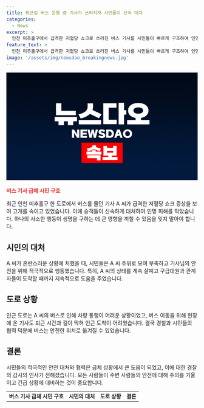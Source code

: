 ```yaml
---
title: 퇴근길 버스 운행 중 기사가 쓰러지자 시민들이 신속 대처
categories:
  - News
excerpt: >
  인천 미추홀구에서 급격한 저혈당 쇼크로 쓰러진 버스 기사를 시민들이 빠르게 구조하여 인명 피해를 막았다. 기사는 병원으로 이송된 후 회복했으며, 도로에는 남겨진 버스로 인해 안전 문제가 발생했지만, 시민과 경찰의 협력으로 해결되었다. 이에 경찰은 시민들에게 감사의 말을 전했다. (150자)
feature_text: >
  인천 미추홀구에서 급격한 저혈당 쇼크로 쓰러진 버스 기사를 시민들이 빠르게 구조하여 인명 피해를 막았다. 기사는 병원으로 이송된 후 회복했으며, 도로에는 남겨진 버스로 인해 안전 문제가 발생했지만, 시민과 경찰의 협력으로 해결되었다. 이에 경찰은 시민들에게 감사의 말을 전했다. (150자)
image: '/assets/img/newsdao_breakingnews.jpg'
---
```


<p><img src="/assets/img/newsdao_breakingnews.jpg" alt="implanttips 속보" /></p>

<p><b><span style="color: #ee2323;">버스 기사 급체 시민 구호</span></b></p>

<p data-ke-size="size16">최근 인천 미추홀구 한 도로에서 버스를 몰던 기사 A 씨가 급격한 저혈당 쇼크 증상을 보여 고개를 숙이고 있었습니다. 이에 승객들이 신속하게 대처하여 인명 피해를 막았습니다. 하나의 사소한 행동이 생명을 구하는 데 큰 영향을 끼칠 수 있음을 잊지 말아야 합니다.</p>

<h2 data-ke-size="size26">시민의 대처</h2>

<p data-ke-size="size16">A 씨가 혼란스러운 상황에 처했을 때, 시민들은 A 씨 주위로 모여 부축하고 기사님의 안전을 위해 적극적으로 행동했습니다. 특히, A 씨의 상태를 계속 살피고 구급대원과 관계자들이 도착할 때까지 지속적으로 도움을 주었습니다.</p>

<h2 data-ke-size="size26">도로 상황</h2>

<p data-ke-size="size16">인근 도로는 A 씨의 버스로 인해 차량 통행이 어려운 상황이었고, 버스 이동을 위해 현장에 온 기사도 퇴근 시간과 길이 막혀 인근 도착이 어려웠습니다. 결국 경찰과 시민들의 협력 덕분에 버스는 안전한 위치로 옮겨질 수 있었습니다.</p>

<h2 data-ke-size="size26">결론</h2>

<p data-ke-size="size16">시민들의 적극적인 안전 대처와 협력은 급체 상황에서 큰 도움이 되었고, 이에 대한 경찰의 감사의 인사가 전해졌습니다. 모든 사람들이 주변 사람들의 안전에 대해 주의를 기울이고 긴급 상황에 대비하는 것이 중요합니다.</p>

<table>
    <tbody>
        <tr>
            <td style="text-align: center; height: 17px;"><b>버스 기사 급체 시민 구호</b></td>
            <td style="text-align: center; height: 17px;"><b>시민의 대처</b></td>
            <td style="text-align: center; height: 17px;"><b>도로 상황</b></td>
            <td style="text-align: center; height: 17px;"><b>결론</b></td>
        </tr>
    </tbody>
</table>

